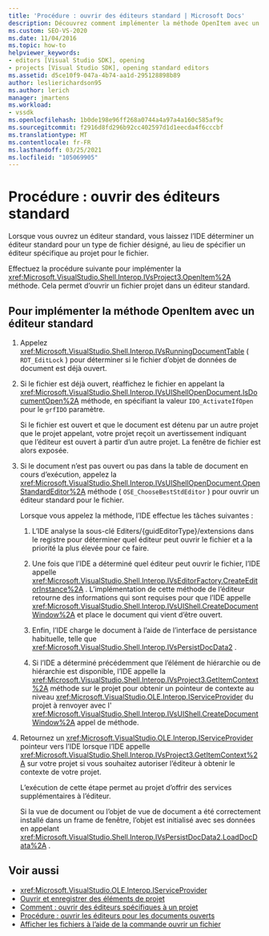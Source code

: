 ```yaml
---
title: 'Procédure : ouvrir des éditeurs standard | Microsoft Docs'
description: Découvrez comment implémenter la méthode OpenItem avec un éditeur standard. L’IDE détermine un éditeur standard pour un type de fichier désigné.
ms.custom: SEO-VS-2020
ms.date: 11/04/2016
ms.topic: how-to
helpviewer_keywords:
- editors [Visual Studio SDK], opening
- projects [Visual Studio SDK], opening standard editors
ms.assetid: d5ce10f9-047a-4b74-aa1d-295128898b89
author: leslierichardson95
ms.author: lerich
manager: jmartens
ms.workload:
- vssdk
ms.openlocfilehash: 1b0de198e96ff268a0744a4a97a4a160c585af9c
ms.sourcegitcommit: f2916d8fd296b92cc402597d1d1eecda4f6cccbf
ms.translationtype: MT
ms.contentlocale: fr-FR
ms.lasthandoff: 03/25/2021
ms.locfileid: "105069905"
---
```

# <a name="how-to-open-standard-editors"></a>Procédure : ouvrir des éditeurs standard
Lorsque vous ouvrez un éditeur standard, vous laissez l’IDE déterminer un éditeur standard pour un type de fichier désigné, au lieu de spécifier un éditeur spécifique au projet pour le fichier.

 Effectuez la procédure suivante pour implémenter la <xref:Microsoft.VisualStudio.Shell.Interop.IVsProject3.OpenItem%2A> méthode. Cela permet d’ouvrir un fichier projet dans un éditeur standard.

## <a name="to-implement-the-openitem-method-with-a-standard-editor"></a>Pour implémenter la méthode OpenItem avec un éditeur standard

1. Appelez <xref:Microsoft.VisualStudio.Shell.Interop.IVsRunningDocumentTable> ( `RDT_EditLock` ) pour déterminer si le fichier d’objet de données de document est déjà ouvert.

2. Si le fichier est déjà ouvert, réaffichez le fichier en appelant la <xref:Microsoft.VisualStudio.Shell.Interop.IVsUIShellOpenDocument.IsDocumentOpen%2A> méthode, en spécifiant la valeur `IDO_ActivateIfOpen` pour le `grfIDO` paramètre.

     Si le fichier est ouvert et que le document est détenu par un autre projet que le projet appelant, votre projet reçoit un avertissement indiquant que l’éditeur est ouvert à partir d’un autre projet. La fenêtre de fichier est alors exposée.

3. Si le document n’est pas ouvert ou pas dans la table de document en cours d’exécution, appelez la <xref:Microsoft.VisualStudio.Shell.Interop.IVsUIShellOpenDocument.OpenStandardEditor%2A> méthode ( `OSE_ChooseBestStdEditor` ) pour ouvrir un éditeur standard pour le fichier.

     Lorsque vous appelez la méthode, l’IDE effectue les tâches suivantes :

    1. L’IDE analyse la sous-clé Editers/{guidEditorType}/extensions dans le registre pour déterminer quel éditeur peut ouvrir le fichier et a la priorité la plus élevée pour ce faire.

    2. Une fois que l’IDE a déterminé quel éditeur peut ouvrir le fichier, l’IDE appelle <xref:Microsoft.VisualStudio.Shell.Interop.IVsEditorFactory.CreateEditorInstance%2A> . L’implémentation de cette méthode de l’éditeur retourne des informations qui sont requises pour que l’IDE appelle <xref:Microsoft.VisualStudio.Shell.Interop.IVsUIShell.CreateDocumentWindow%2A> et place le document qui vient d’être ouvert.

    3. Enfin, l’IDE charge le document à l’aide de l’interface de persistance habituelle, telle que <xref:Microsoft.VisualStudio.Shell.Interop.IVsPersistDocData2> .

    4. Si l’IDE a déterminé précédemment que l’élément de hiérarchie ou de hiérarchie est disponible, l’IDE appelle la <xref:Microsoft.VisualStudio.Shell.Interop.IVsProject3.GetItemContext%2A> méthode sur le projet pour obtenir un pointeur de contexte au niveau <xref:Microsoft.VisualStudio.OLE.Interop.IServiceProvider> du projet à renvoyer avec l' <xref:Microsoft.VisualStudio.Shell.Interop.IVsUIShell.CreateDocumentWindow%2A> appel de méthode.

4. Retournez un <xref:Microsoft.VisualStudio.OLE.Interop.IServiceProvider> pointeur vers l’IDE lorsque l’IDE appelle <xref:Microsoft.VisualStudio.Shell.Interop.IVsProject3.GetItemContext%2A> sur votre projet si vous souhaitez autoriser l’éditeur à obtenir le contexte de votre projet.

     L’exécution de cette étape permet au projet d’offrir des services supplémentaires à l’éditeur.

     Si la vue de document ou l’objet de vue de document a été correctement installé dans un frame de fenêtre, l’objet est initialisé avec ses données en appelant <xref:Microsoft.VisualStudio.Shell.Interop.IVsPersistDocData2.LoadDocData%2A> .

## <a name="see-also"></a>Voir aussi
- <xref:Microsoft.VisualStudio.OLE.Interop.IServiceProvider>
- [Ouvrir et enregistrer des éléments de projet](../extensibility/internals/opening-and-saving-project-items.md)
- [Comment : ouvrir des éditeurs spécifiques à un projet](../extensibility/how-to-open-project-specific-editors.md)
- [Procédure : ouvrir les éditeurs pour les documents ouverts](../extensibility/how-to-open-editors-for-open-documents.md)
- [Afficher les fichiers à l’aide de la commande ouvrir un fichier](../extensibility/internals/displaying-files-by-using-the-open-file-command.md)
